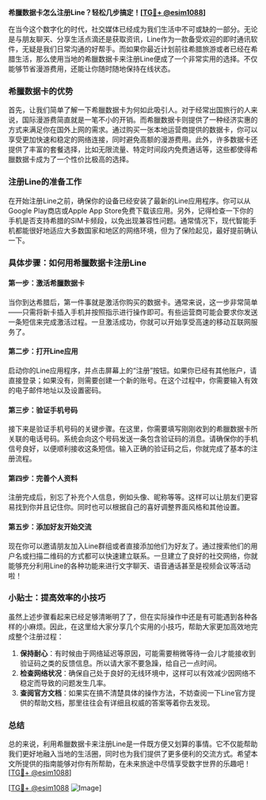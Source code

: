 **希臘数据卡怎么注册Line？轻松几步搞定！[[TG💪+ @esim1088](https://t.me/s/esim1088)]**

在当今这个数字化的时代，社交媒体已经成为我们生活中不可或缺的一部分。无论是与朋友聊天、分享生活点滴还是获取资讯，Line作为一款备受欢迎的即时通讯软件，无疑是我们日常沟通的好帮手。而如果你最近计划前往希腊旅游或者已经在希腊生活，那么使用当地的希臘数据卡来注册Line便成了一个非常实用的选择。不仅能够节省漫游费用，还能让你随时随地保持在线状态。

### 希臘数据卡的优势

首先，让我们简单了解一下希臘数据卡为何如此吸引人。对于经常出国旅行的人来说，国际漫游费简直就是一笔不小的开销。而希臘数据卡则提供了一种经济实惠的方式来满足你在国外上网的需求。通过购买一张本地运营商提供的数据卡，你可以享受更加快速和稳定的网络连接，同时避免高额的漫游费用。此外，许多数据卡还提供了丰富的套餐选择，比如无限流量、特定时间段内免费通话等，这些都使得希臘数据卡成为了一个性价比极高的选择。

### 注册Line的准备工作

在开始注册Line之前，确保你的设备已经安装了最新的Line应用程序。你可以从Google Play商店或Apple App Store免费下载该应用。另外，记得检查一下你的手机是否支持希腊的SIM卡频段，以免出现兼容性问题。通常情况下，现代智能手机都能很好地适应大多数国家和地区的网络环境，但为了保险起见，最好提前确认一下。

### 具体步骤：如何用希臘数据卡注册Line

#### 第一步：激活希臘数据卡
当你到达希腊后，第一件事就是激活你购买的数据卡。通常来说，这一步非常简单——只需将新卡插入手机并按照指示进行操作即可。有些运营商可能会要求你发送一条短信来完成激活过程。一旦激活成功，你就可以开始享受高速的移动互联网服务了。

#### 第二步：打开Line应用
启动你的Line应用程序，并点击屏幕上的“注册”按钮。如果你已经有其他账户，请直接登录；如果没有，则需要创建一个新的账号。在这个过程中，你需要输入有效的电子邮件地址以及设置密码。

#### 第三步：验证手机号码
接下来是验证手机号码的关键步骤。在这里，你需要填写刚刚收到的希臘数据卡所关联的电话号码。系统会向这个号码发送一条包含验证码的消息。请确保你的手机信号良好，以便顺利接收这条短信。输入正确的验证码之后，你就完成了基本的注册流程。

#### 第四步：完善个人资料
注册完成后，别忘了补充个人信息，例如头像、昵称等等。这样可以让朋友们更容易找到你并且记住你。同时也可以根据自己的喜好调整界面风格和其他设置。

#### 第五步：添加好友开始交流
现在你可以邀请朋友加入Line群组或者直接添加他们为好友了。通过搜索他们的用户名或扫描二维码的方式都可以快速建立联系。一旦建立了良好的社交网络，你就能够充分利用Line的各种功能来进行文字聊天、语音通话甚至是视频会议等活动啦！

### 小贴士：提高效率的小技巧

虽然上述步骤看起来已经足够清晰明了了，但在实际操作中还是有可能遇到各种各样的小麻烦。因此，在这里给大家分享几个实用的小技巧，帮助大家更加高效地完成整个注册过程：

1. **保持耐心**：有时候由于网络延迟等原因，可能需要稍微等待一会儿才能接收到验证码之类的反馈信息。所以请大家不要急躁，给自己一点时间。
2. **检查网络状况**：确保自己处于良好的无线环境中，这样可以有效减少因网络不稳定而导致的问题发生几率。
3. **查阅官方文档**：如果实在搞不清楚具体的操作方法，不妨查阅一下Line官方提供的帮助文档，那里往往会有详细且权威的答案等着你去发现。

### 总结

总的来说，利用希臘数据卡来注册Line是一件既方便又划算的事情。它不仅能帮助我们更好地融入当地的生活圈，同时也为我们提供了更多便利的交流方式。希望本文所提供的指南能够对你有所帮助，在未来旅途中尽情享受数字世界的乐趣吧！[[TG💪+ @esim1088](https://t.me/s/esim1088)]

[[TG💪+ @esim1088](https://t.me/s/esim1088) ![Image](https://i.postimg.cc/4NQfJmqS/Snipaste-2025-05-13-00-14-12.png)]